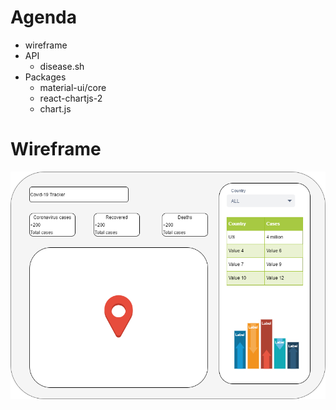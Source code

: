 # Agenda 
* wireframe
* API
  * disease.sh
* Packages
  * material-ui/core
  * react-chartjs-2
  * chart.js

# Wireframe
![](./images/covid-19-tracker-wireframe.png)
